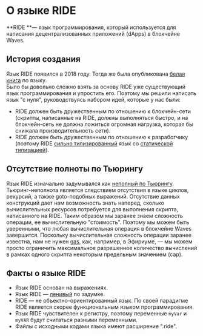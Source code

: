 # О языке RIDE

**RIDE **— язык программирования, который используется для написания децентрализованных приложений \(dApps\) в блокчейне Waves.

## История создания

Язык RIDE появился в 2018 году. Тогда же была опубликована [белая книга](https://wavesplatform.com/files/docs/white_paper_waves_smart_contracts.pdf) по языку.  
Было бы довольно сложно взять за основу RIDE уже существующий язык программирования и упростить его. Поэтому мы решили написать язык "с нуля", руководствуясь набором идей, которые у нас были:

* RIDE должен быть дружественным по отношению к блокчейн-сети \(скрипты, написанные на RIDE, должны выполняться быстро, и на блокчейн-сеть не должна ложиться огромная нагрузка, которая бы снижала производительность сети\). 
* RIDE должен быть дружественным по отношению к разработчику \(поэтому RIDE [сильно типизированный](https://ru.wikipedia.org/wiki/Сильная_и_слабая_типизация) язык со [статической типизацией](https://ru.wikipedia.org/wiki/Статическая_типизация)\).

## Отсутствие полноты по Тьюрингу

Язык RIDE изначально задумывался как [неполный по Тьюрингу](https://ru.wikipedia.org/wiki/Полнота_по_Тьюрингу). Тьюринг-неполнота является следствием отсутствия в языке циклов, рекурсий, а также goto-подобных выражений. Отсутствие данных конструкций дает нам возможность знать наперед, сколько вычислительных ресурсов потребуется для выполнения скрипта, написанного на RIDE. Таким образом мы заранее знаем сложность операции, ее вычислительную "стоимость". Поэтому мы можем быть уверенными, что любая вычислительная операция в блокчейне Waves завершится. Поскольку вычислительная сложность операции заранее известна, нам не нужен [gas](https://ethereum.stackexchange.com/questions/3/what-is-meant-by-the-term-gas), как, например, в Эфириуме, — мы можем просто ограничить максимальное разрешенное количество вычислений в рамках одного скрипта некоторым предельным значением \(cap\).

## Факты о языке RIDE

* Язык RIDE основан на выражениях.
* Язык RIDE — [ленивый](/ride/immutable-variables.md) по задумке.
* RIDE — не объектно-ориентированный язык. По своей парадигме RIDE является скорее функциональным языком программирования.
* Язык RIDE чувствителен к регистру, поэтому переменные `myVar` и `myVAR` будут считаться разными переменными.
* Файлы с исходными кодами языка имеют расширение ".ride".



